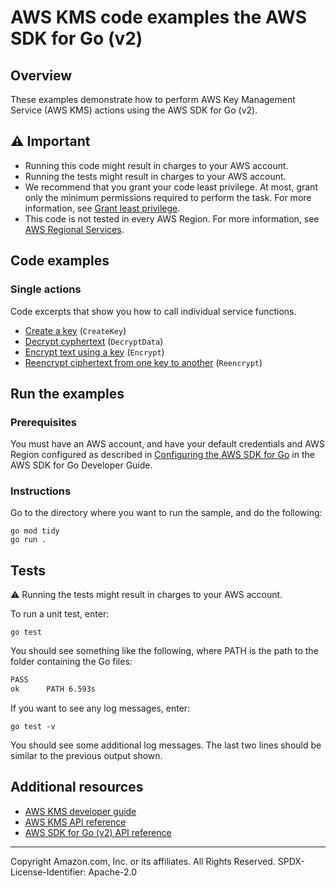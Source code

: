 # AWS KMS code examples the AWS SDK for Go (v2) 

## Overview

These examples demonstrate how to perform AWS Key Management Service (AWS KMS) 
actions using the AWS SDK for Go (v2).


## ⚠️ Important

- Running this code might result in charges to your AWS account.
- Running the tests might result in charges to your AWS account.
- We recommend that you grant your code least privilege. At most, grant only
  the minimum permissions required to perform the task. For more information,
  see [Grant least privilege](https://docs.aws.amazon.com/IAM/latest/UserGuide/best-practices.html#grant-least-privilege).
- This code is not tested in every AWS Region. For more information, see [AWS Regional Services](https://aws.amazon.com/about-aws/global-infrastructure/regional-product-services/).

## Code examples

### Single actions

Code excerpts that show you how to call individual service functions.

- [Create a key](CreateKey/CreateKeyv2.go) (`CreateKey`)
- [Decrypt cyphertext](DecryptData/DecryptDatav2.go) (`DecryptData`)
- [Encrypt text using a key](EncryptData/EncryptDatav2.go) (`Encrypt`)
- [Reencrypt ciphertext from one key to another](ReEncryptData/ReEncryptDatav2.go) (`Reencrypt`)

## Run the examples

### Prerequisites

You must have an AWS account, and have your default credentials and AWS Region
configured as described in
[Configuring the AWS SDK for Go](https://docs.aws.amazon.com/sdk-for-go/v1/developer-guide/configuring-sdk.html)
in the AWS SDK for Go Developer Guide.

### Instructions

Go to the directory where you want to run the sample, and do the following:

```
go mod tidy
go run .
```

## Tests

⚠️ Running the tests might result in charges to your AWS account.

To run a unit test, enter:

`go test`

You should see something like the following,
where PATH is the path to the folder containing the Go files:

```sh
PASS
ok      PATH 6.593s
```

If you want to see any log messages, enter:

`go test -v`

You should see some additional log messages.
The last two lines should be similar to the previous output shown.

## Additional resources

- [AWS KMS developer guide](https://docs.aws.amazon.com/kms/latest/developerguide/overview.html)
- [AWS KMS API reference](https://docs.aws.amazon.com/kms/latest/APIReference/Welcome.html)
- [AWS SDK for Go (v2) API reference](https://docs.aws.amazon.com/sdk-for-go/api/service/kms/)

---

Copyright Amazon.com, Inc. or its affiliates. All Rights Reserved. SPDX-License-Identifier: Apache-2.0
